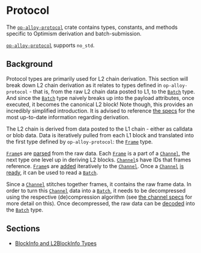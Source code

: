 # Protocol

The [`op-alloy-protocol`][protocol] crate contains types, constants, and methods
specific to Optimism derivation and batch-submission.

[`op-alloy-protocol`][protocol] supports `no_std`.

## Background

Protocol types are primarily used for L2 chain derivation. This section will
break down L2 chain derivation as it relates to types defined in
`op-alloy-protocol` - that is, from the raw L2 chain data posted to L1, to the
[`Batch`][batch] type. And since the [`Batch`][batch] type naively breaks up
into the payload attributes, once executed, it becomes the canonical L2 block!
Note though, this provides an incredibly simplified introduction. It is advised
to reference [the specs][s] for the most up-to-date information regarding
derivation.

The L2 chain is derived from data posted to the L1 chain - either as calldata
or blob data. Data is iteratively pulled from each L1 block and translated
into the first type defined by `op-alloy-protocol`: the [`Frame`][frame] type.

[`Frame`][frame]s are [parsed][parsed] from the raw data. Each [`Frame`][frame]
is a part of a [`Channel`][channel], the next type one level up in deriving
L2 blocks. [`Channel`][channel]s have IDs that frames reference. [`Frame`][frame]s
are [added][added] iteratively to the [`Channel`][channel]. Once a
[`Channel`][channel] [is ready][ready], it can be used to read a [`Batch`][batch].

Since a [`Channel`][channel] stitches together frames, it contains the raw frame
data. In order to turn this [`Channel`][channel] data into a [`Batch`][batch],
it needs to be decompressed using the respective (de)compression algorithm
(see [the channel specs][channel-specs] for more detail on this). Once
decompressed, the raw data can be [decoded][decoded] into the [`Batch`][batch]
type.


## Sections

- [BlockInfo and L2BlockInfo Types](./block-info.md)


<!-- Links -->

[decoded]: https://docs.rs/op-alloy-protocol/latest/op_alloy_protocol/enum.Batch.html#method.decode
[batch]: https://docs.rs/op-alloy-protocol/latest/op_alloy_protocol/enum.Batch.html
[ready]: https://docs.rs/op-alloy-protocol/latest/op_alloy_protocol/struct.Channel.html#method.is_ready
[added]: https://docs.rs/op-alloy-protocol/latest/op_alloy_protocol/struct.Channel.html#method.add_frame
[channel]: https://docs.rs/op-alloy-protocol/latest/op_alloy_protocol/struct.Channel.html
[frame]: https://docs.rs/op-alloy-protocol/latest/op_alloy_protocol/struct.Frame.html
[parsed]: https://docs.rs/op-alloy-protocol/latest/op_alloy_protocol/struct.Frame.html#method.parse_frames

[protocol]: https://crates.io/crates/op-alloy-protocol
[s]: https://specs.optimism.io/protocol/derivation.html#overview
[lcd]: https://specs.optimism.io/protocol/derivation.html#overview
[channel-specs]: https://specs.optimism.io/protocol/derivation.html#channel-format
